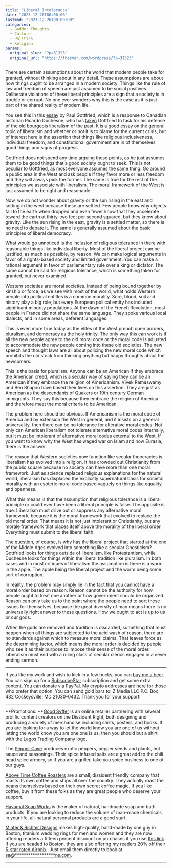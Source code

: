 ```yaml
---
title: "Liberal Intolerance"
date: "2023-12-26T00:00:00"
lastmod: "2023-12-26T00:00:00"
categories:
  - Badder Thoughts
  - Culture
  - Politics
  - Religion
params:
  original_slug: "?p=31323"
  original_url: "https://thezman.com/wordpress/?p=31323"
---
```


There are certain assumptions about the world that modern people take
for granted, without thinking about in any detail. These assumptions are
about how things ought to be arranged in a modern society. Things like
the rule of law and freedom of speech are just assumed to be social
positives. Deliberate violations of these liberal principles are a sign
that a society is in trouble or corrupt. No one ever wonders why this is
the case as it is just part of the shared reality of modern life.

You see this in this <a
href="https://chroniclesmagazine.org/recent-features/is-18th-century-liberalism-to-blame-for-all-our-problems/"
rel="noopener" target="_blank">essay</a> by Paul Gottfried, which is a
response to Canadian historian Ricardo Duchesne, who has <a
href="https://www.unz.com/article/blame-liberal-pluralism-for-the-impending-ethnocide-of-europeans/"
rel="noopener" target="_blank">taken</a> Gottfried to task for his
defense of the old bourgeois liberalism of the past. It is a good essay
on the general topic of liberalism and whether or not it is to blame for
the current crisis, but of interest here is the assertion that things
like religious inclusiveness, individual freedom, and constitutional
government are in of themselves good things and signs of progress.

Gottfried does not spend any time arguing these points, as he just
assumes them to be good things that a good society ought to seek. This
is not peculiar to Gottfried, as most everyone assumes the same thing.
Go around a public area in the West and ask people if they favor more or
less freedom and they will always pick the former. The same is true for
the rest of the principles we associate with liberalism. The moral
framework of the West is just assumed to be right and reasonable.

Now, we do not wonder about gravity or the sun rising in the east and
setting in the west because these are settled. Few people know why
objects fall to the earth when dropped and even fewer know that they
accelerate toward the earth at thirty-two feet per second squared, but
they know about gravity. Like the sun rising in the east, gravity is a
settled matter, so there is no need to debate it. The same is generally
assumed about the basic principles of liberal democracy.

What would go unnoticed is the inclusion of religious tolerance in there
with reasonable things like individual liberty. Most of the liberal
project can be justified, as much as possible, by reason. We can make
logical arguments in favor of a rights-based society and limited
government. You can make a rational argument in favor of parliamentary
rule over a king or dictator. The same cannot be said for religious
tolerance, which is something taken for granted, but never examined.

Western societies are moral societies. Instead of being bound together
by kinship or force, as we see with most of the world, what holds
Western people into political entitles is a common morality. Sure,
blood, soil and history play a big role, but every European pollical
entity has included significant minority populations. At the dawn of the
French Revolution, most people in France did not share the same
language. They spoke various local dialects, and in some areas, deferent
languages.

This is even more true today as the elites of the West preach open
borders, pluralism, and democracy as the holy trinity. The only way this
can work is if all the new people agree to the old moral code or the
moral code is adjusted to accommodate the new people coming into these
old societies. The new speech and thought laws are all about policing
the new moral code which prohibits the old stock from thinking anything
but happy thoughts about the newcomers.

This is the basis for pluralism. Anyone can be an American if they
embrace the American creed, which is a secular way of saying they can be
an American if they embrace the religion of Americanism. Vivek Ramaswamy
and Ben Shapiro have based their lives on this assertion. They are just
as American as the descendants of Quakers or 19th century German
immigrants. They say this because they embrace the religion of America
and therefore meet the moral criteria to be American.

The problem here should be obvious. If Americanism is the moral code of
America and by extension the West in general, and it insists on a
general universality, then there can be no tolerance for alterative
moral codes. Not only can American liberalism not tolerate alternative
moral codes internally, but it must be intolerant of alternative moral
codes external to the West. If you want to know why the West has waged
war on Islam and now Eurasia, there is the answer.

The reason that Western societies now function like secular theocracies
is liberalism has evolved into a religion. It has crowded out
Christianity from the public square because no society can have more
than one moral framework. Just as science replaced religious
explanations for the natural world, liberalism has displaced the
explicitly supernatural basis for societal morality with an esoteric
moral code based vaguely on things like equality and openness.

What this means is that the assumption that religious tolerance is a
liberal principle or could ever have been a liberal principle is false.
The opposite is true. Liberalism must drive out or suppress any
alternative moral framework, because it is the moral framework that
evolved to replace the old moral order. That means it is not just
intolerant or Christianity, but any morale framework that places itself
above the morality of the liberal order. Everything must submit to the
liberal faith.

The question, of course, is why has the liberal project that started at
the end of the Middle Ages evolved into something like a secular
Gnosticism? Gottfried looks for things outside of liberalism, like
Protestantism, while Duchesne looks for things within the liberal
tradition like pluralism. In both cases and in most critiques of
liberalism the assumption is there is a worm in the apple. The apple
being the liberal project and the worm being some sort of corruption.

In reality, the problem may simply lie in the fact that you cannot have
a moral order based on reason. Reason cannot be the authority for how
people ought to treat one another or how government should be organized.
Reason can only take us to the point where the people need to sort these
issues for themselves, because the great diversity of man means there is
no universally right answer to these questions. How we ought to act is
up to us or our gods.

When the gods are removed and tradition is discarded, something that
must happen when all things are subjected to the acid wash of reason,
there are no standards against which to measure moral claims. That
leaves force as the determining factor, which means the moral order is
decided by people who see it as their purpose to impose their sense of
the moral order. Liberalism must end with a ruling class of secular
clerics engaged in a never ending sermon.

------------------------------------------------------------------------

If you like my work and wish to kick in a few bucks, you can
<a href="https://www.buymeacoffee.com/mujolulu" rel="noopener"
target="_blank">buy me a beer</a>. You can sign up for a
<a href="https://www.subscribestar.com/the-z-blog" rel="noopener"
target="_blank">SubscribeStar</a> subscription and get some extra
content. You can donate via <a
href="https://www.paypal.com/donate/?cmd=_s-xclick&amp;hosted_button_id=UDAS2Q8JYA6CN&amp;source=url"
rel="noopener" target="_blank">PayPal</a>. My crypto addresses are
<a href="https://thezman.com/wordpress/?page_id=22713" rel="noopener"
target="_blank">here</a> for those who prefer that option. You can send
gold bars to: Z Media LLC P.O. Box 432 Cockeysville, MD 21030-0432.
Thank you for your support!

------------------------------------------------------------------------

**Promotions: **<a href="https://goodsvffer.com/" rel="noopener" target="_blank">Good
Svffer</a> is an online retailer partnering with several prolific
content creators on the Dissident Right, both designing and producing a
variety of merchandise including shirts, posters, and books. If you are
looking for a way to let the world know you are one of us without
letting the world know you are one one is us, then you should but a
shirt with the
<a href="https://goodsvffer.com/products/lagos-trading-company"
rel="noopener" target="_blank">Lagos Trading Company</a> logo.

The <a href="https://peppercave.com/shop/ols/products" rel="noopener"
target="_blank">Pepper Cave</a> produces exotic peppers, pepper seeds
and plants, hot sauce and seasonings. Their spice infused salts are a
great add to the chili head spice armory, so if you are a griller, take
you spice business to one of our guys.

<a href="https://abovetimecoffee.com/" rel="noopener"
target="_blank">Above Time Coffee Roasters</a> are a small, dissident
friendly company that roasts its own coffee and ships all over the
country. They actually roast the beans themselves based on their own
secret coffee magic. If you like coffee, buy it from these folks as they
are great people who deserve your support.

<a href="https://havamalsoapworks.com/" rel="noopener"
target="_blank">Havamal Soap Works</a> is the maker of natural, handmade
soap and bath products. If you are looking to reduce the volume of
man-made chemicals in your life, all-natural personal products are a
good start.

<a href="https://www.minterandrichterdesigns.com/"
rel="noreferrer nofollow noopener" target="_blank">Minter &amp; Richter
Designs</a> makes high-quality, hand-made by one guy in Boston, titanium
wedding rings for men and women and they are now offering readers a
fifteen percent discount on purchases if you use
<a href="https://www.minterandrichterdesigns.com/discount/ZMAN"
rel="noreferrer nofollow noopener" target="_blank">this link</a>.
<span class="highlight"><span class="colour"><span class="font"><span class="size">If
you are headed to Boston, they are also offering my readers 20% off
their <a
href="https://www.airbnb.com/users/7988017/listings?user_id=7988017&amp;s=3"
rel="noopener noreferrer" target="_blank">5-star rated Airbnb</a>.  Just
email them directly to book at
<a href="mailto:sa***@*********************ns.com"
data-original-string="dE601PjWHD+cUGA9dpLO0A==cb7JyblgI1geRACV86WhQ89P7fjmZ3+AR00nSBM7MBFSMx49/PUVVFhqW1B0eZ4Hh0N"><span
class="apbct-email-encoder"
data-original-string="wnyHpalqElu82NDIZfTIRg==cb7QsPLzHXa3ChFjt/QKjkeq44uuPE3TYwCcKAiNLG7lLblZ+H38mX3yL9QzCyCk95e"
title="This contact has been encoded by Anti-Spam by CleanTalk. Click to decode. To finish the decoding make sure that JavaScript is enabled in your browser.">sa<span
class="apbct-blur">***</span>@<span
class="apbct-blur">*********************</span>ns.com</span></a>.</span></span></span></span>

------------------------------------------------------------------------
